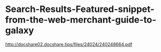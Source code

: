 # Search-Results-Featured-snippet-from-the-web-merchant-guide-to-galaxy
http://docshare02.docshare.tips/files/24024/240248664.pdf
